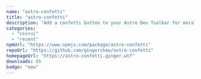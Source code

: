 ```yaml
---
name: "astro-confetti"
title: "astro-confetti"
description: "Add a confetti button to your Astro Dev Toolbar for morale support."
categories:
  - "css+ui"
  - "recent"
npmUrl: "https://www.npmjs.com/package/astro-confetti"
repoUrl: "https://github.com/gingerchew/astro-confetti"
homepageUrl: "https://astro-confetti.ginger.wtf"
downloads: 66
badge: "new"
---
```

